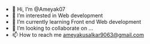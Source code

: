 - 👋 Hi, I’m @Ameyak07
- 👀 I’m interested in Web development
- 🌱 I’m currently learning Front end Web development
- 💞️ I’m looking to collaborate on ...
- 📫 How to reach me ameyakusalkar9063@gmail.com

<!---
Ameyak07/Ameyak07 is a ✨ special ✨ repository because its `README.md` (this file) appears on your GitHub profile.
You can click the Preview link to take a look at your changes.
--->
